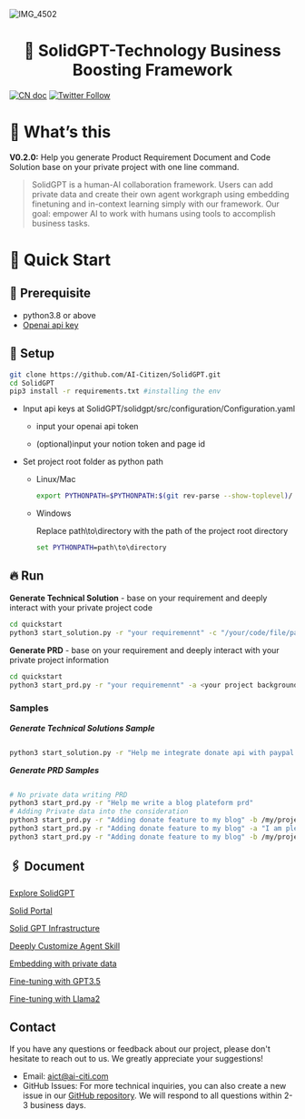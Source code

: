 ![IMG_4502](https://github.com/AI-Citizen/SolidGPT/assets/39673228/347a6be2-93d6-42e9-99e2-f8b7b1ea96de)
<h1 align="center">🧱 SolidGPT-Technology Business Boosting Framework</h1>

<a href="docs/Introduction_CN.md"><img src="https://img.shields.io/badge/文档-中文版-blue.svg" alt="CN doc"></a>
[![Twitter Follow](https://img.shields.io/twitter/follow/SolidGPT?style=social)](https://twitter.com/SolidGPT)

# 🚀 What’s this
**V0.2.0:** Help you generate Product Requirement Document and Code Solution base on your private project with one line command.


>SolidGPT is a human-AI collaboration framework. Users can add private data and create their own agent workgraph using embedding finetuning and in-context learning simply with our framework. Our goal: empower AI to work with humans using tools to accomplish business tasks.

# 🏁 Quick Start

## 🧱 **Prerequisite**

- python3.8 or above
- [Openai api key](https://openai.com/blog/openai-api)

## 🔧 **Setup**
```sh
git clone https://github.com/AI-Citizen/SolidGPT.git
cd SolidGPT 
pip3 install -r requirements.txt #installing the env
```
- Input api keys at SolidGPT/solidgpt/src/configuration/Configuration.yaml

    - input your openai api token 

    - (optional)input your notion token and page id
- Set project root folder as python path
  - Linux/Mac
      ```sh
      export PYTHONPATH=$PYTHONPATH:$(git rev-parse --show-toplevel)/
      ```
  - Windows

      Replace path\to\directory with the path of the project root directory
      ```cmd
      set PYTHONPATH=path\to\directory
      ```


## 🔥 **Run**


**Generate Technical Solution** - base on your requirement and deeply interact with your private project code 

```sh
cd quickstart
python3 start_solution.py -r "your requiremennt" -c "/your/code/file/path"
```


**Generate PRD** - base on your requirement and deeply interact with your private project information

```sh
cd quickstart
python3 start_prd.py -r "your requiremennt" -a <your project background>(optional) -b </your/project/wiki/file/path>(optional)
```
### Samples
***Generate Technical Solutions Sample***
```sh

python3 start_solution.py -r "Help me integrate donate api with paypal api" -c /your/relateived/code/file/path
```
***Generate PRD Samples***
```sh

# No private data writing PRD
python3 start_prd.py -r "Help me write a blog plateform prd"
# Adding Private data into the consideration 
python3 start_prd.py -r "Adding donate feature to my blog" -b /my/project/wiki/file/path.md
python3 start_prd.py -r "Adding donate feature to my blog" -a "I am pleased to introduce our specialized U.S. stock blogging platform. This platform not only enables users to register and submit insightful articles but also allows readers to comment, share their trading perspectives, and keep abreast of breaking financial news. It has been thoughtfully designed to cultivate a robust exchange of ideas and information amongst financial enthusiasts."
python3 start_prd.py -r "Adding donate feature to my blog" -b /my/project/wiki/file/path.md -a "I am pleased to introduce our specialized U.S. stock blogging platform. This platform not only enables users to register and submit insightful articles but also allows readers to comment, share their trading perspectives, and keep abreast of breaking financial news. It has been thoughtfully designed to cultivate a robust exchange of ideas and information amongst financial enthusiasts."
```

## 🖇️ Document
[Explore SolidGPT](https://github.com/AI-Citizen/SolidGPT/blob/main/docs/READMEv1.md)

[Solid Portal](https://github.com/AI-Citizen/SolidGPT/blob/main/docs/solidportal.md)

[Solid GPT Infrastructure](https://github.com/AI-Citizen/SolidGPT/blob/main/docs/infrastructure.md)

[Deeply Customize Agent Skill](https://github.com/AI-Citizen/SolidGPT/blob/main/docs/customagentskill.md)

[Embedding with private data](https://github.com/AI-Citizen/SolidGPT/blob/main/docs/embeddingprivatedata.md)

[Fine-tuning with GPT3.5](https://github.com/AI-Citizen/SolidGPT/blob/main/docs/gptfinetuning.md)

[Fine-tuning with Llama2](https://github.com/AI-Citizen/SolidGPT/blob/main/docs/llama2finetuning.md)

## Contact
If you have any questions or feedback about our project, please don't hesitate to reach out to us. We greatly appreciate your suggestions!
- Email: aict@ai-citi.com
- GitHub Issues: For more technical inquiries, you can also create a new issue in our [GitHub repository](https://github.com/AI-Citizen/SolidGPT/issues).
We will respond to all questions within 2-3 business days.